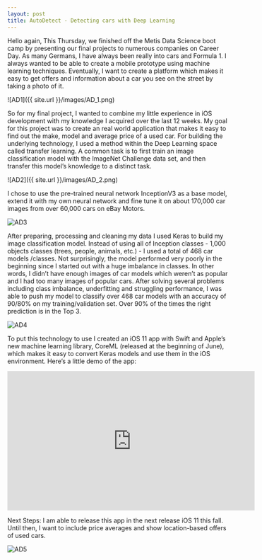 ```yaml
---
layout: post
title: AutoDetect - Detecting cars with Deep Learning
---
```


Hello again,
This Thursday, we finished off the Metis Data Science boot camp by presenting our final projects to numerous companies on Career Day. As many Germans, I have always been really into cars and Formula 1. I always wanted to be able to create a mobile prototype using machine learning techniques. Eventually, I want to create a platform which makes it easy to get offers and information about a car you see on the street by taking a photo of it.

![AD1]({{ site.url }}/images/AD_1.png)

So for my final project, I wanted to combine my little experience in iOS development with my knowledge I acquired over the last 12 weeks. My goal for this project was to create an real world application that makes it easy to find out the make, model and average price of a used car.
For building the underlying technology, I used a method within the Deep Learning space called transfer learning. A common task is to first train an image classification model with the ImageNet Challenge data set, and then transfer this model’s knowledge to a distinct task.

![AD2]({{ site.url }}/images/AD_2.png)

I chose to use the pre-trained neural network InceptionV3 as a base model, extend it with my own neural network and fine tune it on about 170,000 car images from over 60,000 cars on eBay Motors.

![AD3](/AD_3.png)

After preparing, processing and cleaning my data I used Keras to build my image classification model. Instead of using all of Inception classes - 1,000 objects classes (trees, people, animals, etc.) - I used a total of 468 car models /classes. Not surprisingly, the model performed very poorly in the beginning since I started out with a huge imbalance in classes. In other words, I didn’t have enough images of car models which weren’t as popular and I had too many images of popular cars. After solving several problems including class imbalance, underfitting and struggling performance, I was able to push my model to classify over 468 car models with an accuracy of 90/80% on my training/validation set. Over 90% of the times the right prediction is in the Top 3.

![AD4](/AD_4.png)

To put this technology to use I created an iOS 11 app with Swift and Apple’s new machine learning library, CoreML (released at the beginning of June), which makes it easy to convert Keras models and use them in the iOS environment.
Here’s a little demo of the app:

<iframe width="560" height="315" src="https://www.youtube.com/embed/_CNRriH_qtA" frameborder="0" allowfullscreen></iframe>

Next Steps:
I am able to release this app in the next release iOS 11 this fall. Until then, I want to include price averages and show location-based offers of used cars.

![AD5](/AD_5.png)
